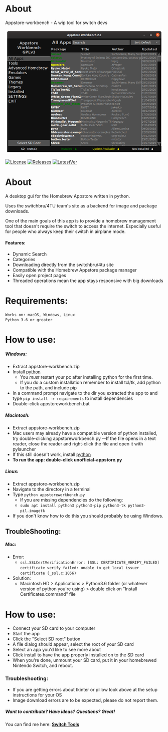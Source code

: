 # About
Appstore-workbench - A wip tool for switch devs

[![Appstore-workbench](https://raw.githubusercontent.com/LyfeOnEdge/appstore-workbench/master/img/main.png)]()

[![License](https://img.shields.io/badge/License-GPLv3-blue.svg)]() [![Releases](https://img.shields.io/github/downloads/LyfeOnEdge/appstore-workbench/total.svg)]() [![LatestVer](https://img.shields.io/github/release-pre/LyfeOnEdge/appstore-workbench.svg)]() 

# About
A desktop gui for the Homebrew Appstore written in python.

Uses the switchbru/4TU team's site as a backend for image and package downloads.

One of the main goals of this app is to provide a homebrew management tool that doesn't require the switch to access the internet. Especially useful for people who always keep their switch in airplane mode. 

#### Features:
 - Dynamic Search
 - Categories
 - Downloading directly from the switchbru/4tu site
 - Compatible with the Homebrew Appstore package manager
 - Easily open project pages
 - Threaded operations mean the app stays responsive with big downloads

# Requirements:
    Works on: macOS, Windows, Linux
    Python 3.6 or greater

# How to use:
##### Windows:
- Extract appstore-workbench.zip
- Install [python](https://www.python.org/downloads/release/python-373/)
  - You *must* restart your pc after installing python for the first time.
  - If you do a custom installation remember to install tcl/tk, add python to the path, and include pip
- In a command prompt navigate to the dir you extracted the app to and type ```pip install -r requirements``` to install dependencies
- Double-click appstoreworkbench.bat

##### Macintosh:
- Extract appstore-workbench.zip
- Mac users may already have a compatible version of python installed, try double-clicking appstoreworkbench.py
--If the file opens in a text reader, close the reader and right-click the file and open it with pylauncher
- If this still doesn't work, install [python](https://www.python.org/downloads/release/python-373/)
- __To run the app: double-click unofficial-appstore.py__

##### Linux:
- Extract appstore-workbench.zip
- Navigate to the directory in a terminal
- Type `python appstoreworkbench.py`
  - If you are missing dependencies do the following:
  - `sudo apt install python3 python3-pip python3-tk python3-pil.imagetk`
- If you don't know how to do this you should probably be using Windows.

## TroubleShooting:
##### Mac:
- Error:
  - ```ssl.SSLCertVerificationError: [SSL: CERTIFICATE_VERIFY_FAILED] certificate verify failed: unable to get local issuer certificate (_ssl.c:1056)```
- Solution:
  - Macintosh HD > Applications > Python3.6 folder (or whatever version of python you're using) > double click on "Install Certificates.command" file

# How to use:
 - Connect your SD card to your computer
 - Start the app
 - Click the "Select SD root" button
 - A file dialog should appear, select the root of your SD card
 - Select an app you'd like to see more about
 - Click install to have the app properly installed on to the SD card
 - When you're done, unmount your SD card, put it in your homebrewed Nintendo Switch, and reboot.

### Troubleshooting:
 - If you are getting errors about tkinter or pillow look above at the setup instructions for your OS
 - Image download errors are to be expected, please do not report them.

##### Want to contribute? Have ideas? Questions? Great!
You can find me here: 
**[Switch Tools](https://discord.gg/de7tdqe)**